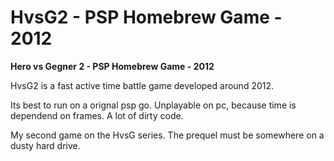 # HvsG2 - PSP Homebrew Game - 2012
**Hero vs Gegner 2 - PSP Homebrew Game - 2012**

HvsG2 is a fast active time battle game developed around 2012.


Its best to run on a orignal psp go.
Unplayable on pc, because time is dependend on frames. A lot of dirty code.

My second game on the HvsG series. The prequel must be somewhere on a dusty hard drive.
